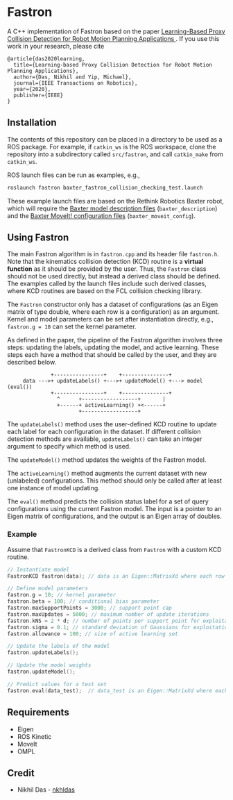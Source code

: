 # Fastron
A C++ implementation of Fastron based on the paper [Learning-Based Proxy Collision Detection for Robot Motion Planning Applications
](https://ieeexplore.ieee.org/abstract/document/9023003). If you use this work in your research, please cite

    @article{das2020learning,
      title={Learning-based Proxy Collision Detection for Robot Motion Planning Applications},
      author={Das, Nikhil and Yip, Michael},
      journal={IEEE Transactions on Robotics},
      year={2020},
      publisher={IEEE}
    }

## Installation
The contents of this repository can be placed in a directory to be used as a ROS package. For example, if `catkin_ws` is the ROS workspace, clone the repository into a subdirectory called `src/fastron`, and call `catkin_make` from `catkin_ws`. 

ROS launch files can be run as examples, e.g.,
```bash
roslaunch fastron baxter_fastron_collision_checking_test.launch
```
These example launch files are based on the Rethink Robotics Baxter robot, which will require the [Baxter model description files](https://github.com/RethinkRobotics/baxter_common) (`baxter_description`) and the [Baxter MoveIt! configuration files](https://github.com/ros-planning/moveit_robots) (`baxter_moveit_config`).

## Using Fastron
The main Fastron algorithm is in `fastron.cpp` and its header file `fastron.h`. Note that the kinematics collision detection (KCD) routine is a **virtual function** as it should be provided by the user. Thus, the `Fastron` class should not be used directly, but instead a derived class should be defined. The examples called by the launch files include such derived classes, where KCD routines are based on the FCL collision checking library.

The `Fastron` constructor only has a dataset of configurations (as an Eigen matrix of type double, where each row is a configuration) as an argument. Kernel and model parameters can be set after instantiation directly, e.g., `fastron.g = 10` can set the kernel parameter.

As defined in the paper, the pipeline of the Fastron algorithm involves three steps: updating the labels, updating the model, and active learning. These steps each have a method that should be called by the user, and they are described below.
```
              +----------------+    +---------------+
     data --->+ updateLabels() +--->+ updateModel() +---> model (eval())
              +----------------+    +---------------+
                ^      +------------------+       |
                +------+ activeLearning() +<------+
                       +------------------+
```
The `updateLabels()` method uses the user-defined KCD routine to update each label for each configuration in the dataset. If different collision detection methods are available, `updateLabels()` can take an integer argument to specify which method is used.

The `updateModel()` method updates the weights of the Fastron model.

The `activeLearning()` method augments the current dataset with new (unlabeled) configurations. This method should only be called after at least one instance of model updating.

The `eval()` method predicts the collision status label for a set of query configurations using the current Fastron model. The input is a pointer to an Eigen matrix of configurations, and the output is an Eigen array of doubles.

### Example
Assume that `FastronKCD` is a derived class from `Fastron` with a custom KCD routine.
```cpp
// Instantiate model
FastronKCD fastron(data); // data is an Eigen::MatrixXd where each row is a configuration

// Define model parameters
fastron.g = 10; // kernel parameter
fastron.beta = 100; // conditional bias parameter
fastron.maxSupportPoints = 3000; // support point cap
fastron.maxUpdates = 5000; // maximum number of update iterations
fastron.kNS = 2 * d; // number of points per support point for exploitation in active learning
fastron.sigma = 0.1; // standard deviation of Gaussians for exploitation sampling
fastron.allowance = 100; // size of active learning set

// Update the labels of the model
fastron.updateLabels();

// Update the model weights
fastron.updateModel();

// Predict values for a test set
fastron.eval(data_test);  // data_test is an Eigen::MatrixXd where each row is a query configuration
```

## Requirements
* Eigen
* ROS Kinetic
* MoveIt
* OMPL

## Credit
* Nikhil Das - [nkhldas](https://github.com/nkhldas)
